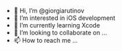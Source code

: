 - 👋 Hi, I’m @giorgiarutinov
- 👀 I’m interested in iOS development 
- 🌱 I’m currently learning Xcode 
- 💞️ I’m looking to collaborate on ...
- 📫 How to reach me ...

<!---
giorgiarutinov/giorgiarutinov is a ✨ special ✨ repository because its `README.md` (this file) appears on your GitHub profile.
You can click the Preview link to take a look at your changes.
--->

